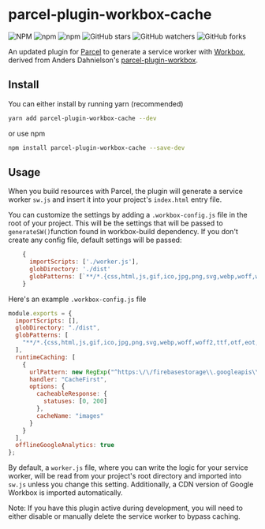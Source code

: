 # parcel-plugin-workbox-cache

![NPM](https://img.shields.io/npm/l/parcel-plugin-workbox-cache?style=flat-square)
![npm](https://img.shields.io/npm/v/parcel-plugin-workbox-cache?style=flat-square)
![npm](https://img.shields.io/npm/dt/parcel-plugin-workbox-cache?style=flat-square)
![GitHub stars](https://img.shields.io/github/stars/nickimola/parcel-plugin-workbox-cache?style=flat-square)
![GitHub watchers](https://img.shields.io/github/watchers/nickimola/parcel-plugin-workbox-cache?style=flat-square)
![GitHub forks](https://img.shields.io/github/forks/nickimola/parcel-plugin-workbox-cache?style=flat-square)

An updated plugin for [Parcel][parcel url] to generate a service worker with [Workbox][workbox url], derived from Anders Dahnielson's [parcel-plugin-workbox][ppw url].

## Install

You can either install by running yarn (recommended)

```bash
yarn add parcel-plugin-workbox-cache --dev
```

or use npm

```bash
npm install parcel-plugin-workbox-cache --save-dev
```

## Usage

When you build resources with Parcel, the plugin will generate a service worker `sw.js` and insert it into your project's `index.html` entry file.

You can customize the settings by adding a `.workbox-config.js` file in the root of your project. This will be the settings that will be passed to `generateSW()`function found in workbox-build dependency. If you don't create any config file, default settings will be passed:

```js
    {
      importScripts: ['./worker.js'],
      globDirectory: './dist'
      globPatterns: [`**/*.{css,html,js,gif,ico,jpg,png,svg,webp,woff,woff2,ttf,otf}`]
    }
```

Here's an example `.workbox-config.js` file

```js
module.exports = {
  importScripts: [],
  globDirectory: "./dist",
  globPatterns: [
    "**/*.{css,html,js,gif,ico,jpg,png,svg,webp,woff,woff2,ttf,otf,eot,webmanifest,manifest}"
  ],
  runtimeCaching: [
    {
      urlPattern: new RegExp("^https:\/\/firebasestorage\\.googleapis\\.com\/.*", "gi"),
      handler: "CacheFirst",
      options: {
        cacheableResponse: {
          statuses: [0, 200]
        },
        cacheName: "images"
      }
    }
  ],
  offlineGoogleAnalytics: true
};
```

By default, a `worker.js` file, where you can write the logic for your service worker, will be read from your project's root directory and imported into `sw.js` unless you change this setting. Additionally, a CDN version of Google Workbox is imported automatically.

Note: If you have this plugin active during development, you will need to either disable or manually delete the service worker to bypass caching.

[parcel url]: https://parceljs.org
[workbox url]: https://developers.google.com/web/tools/workbox/
[ppw url]: //github.com/dahnielson/parcel-plugin-workbox
